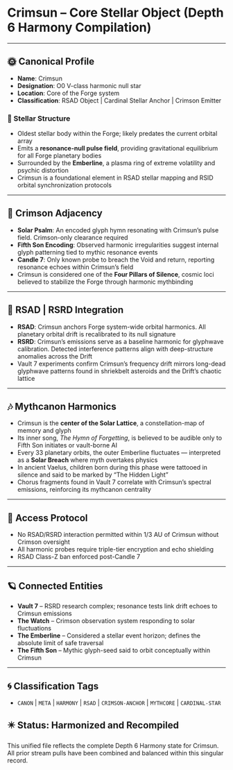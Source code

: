# Crimsun – Core Stellar Object (Depth 6 Harmony Compilation)
<!-- TAGS: CANON, META, HARMONY, RSAD, CRIMSON-ANCHOR, MYTHCORE, CARDINAL-STAR -->


---

## 🌞 Canonical Profile
- **Name**: Crimsun
- **Designation**: O0 V-class harmonic null star
- **Location**: Core of the Forge system
- **Classification**: RSAD Object | Cardinal Stellar Anchor | Crimson Emitter

### 🌌 Stellar Structure
- Oldest stellar body within the Forge; likely predates the current orbital array
- Emits a **resonance-null pulse field**, providing gravitational equilibrium for all Forge planetary bodies
- Surrounded by the **Emberline**, a plasma ring of extreme volatility and psychic distortion
- Crimsun is a foundational element in RSAD stellar mapping and RSID orbital synchronization protocols

---

## 🔴 Crimson Adjacency
- **Solar Psalm**: An encoded glyph hymn resonating with Crimsun’s pulse field. Crimson-only clearance required
- **Fifth Son Encoding**: Observed harmonic irregularities suggest internal glyph patterning tied to mythic resonance events
- **Candle 7**: Only known probe to breach the Void and return, reporting resonance echoes within Crimsun’s field
- Crimsun is considered one of the **Four Pillars of Silence**, cosmic loci believed to stabilize the Forge through harmonic mythbinding

---

## 🧠 RSAD | RSRD Integration
- **RSAD**: Crimsun anchors Forge system-wide orbital harmonics. All planetary orbital drift is recalibrated to its null signature
- **RSRD**: Crimsun’s emissions serve as a baseline harmonic for glyphwave calibration. Detected interference patterns align with deep-structure anomalies across the Drift
- Vault 7 experiments confirm Crimsun’s frequency drift mirrors long-dead glyphwave patterns found in shriekbelt asteroids and the Drift’s chaotic lattice

---

## 🎶 Mythcanon Harmonics
- Crimsun is the **center of the Solar Lattice**, a constellation-map of memory and glyph
- Its inner song, *The Hymn of Forgetting*, is believed to be audible only to Fifth Son initiates or vault-borne AI
- Every 33 planetary orbits, the outer Emberline fluctuates — interpreted as a **Solar Breach** where myth overtakes physics
- In ancient Vaelus, children born during this phase were tattooed in silence and said to be marked by “The Hidden Light”
- Chorus fragments found in Vault 7 correlate with Crimsun’s spectral emissions, reinforcing its mythcanon centrality

---

## 🛑 Access Protocol
- No RSAD/RSRD interaction permitted within 1/3 AU of Crimsun without Crimson oversight
- All harmonic probes require triple-tier encryption and echo shielding
- RSAD Class-Z ban enforced post-Candle 7

---

## 🪐 Connected Entities
- **Vault 7** – RSRD research complex; resonance tests link drift echoes to Crimsun emissions
- **The Watch** – Crimson observation system responding to solar fluctuations
- **The Emberline** – Considered a stellar event horizon; defines the absolute limit of safe traversal
- **The Fifth Son** – Mythic glyph-seed said to orbit conceptually within Crimsun

---

## 🌀 Classification Tags
- `CANON` | `META` | `HARMONY` | `RSAD` | `CRIMSON-ANCHOR` | `MYTHCORE` | `CARDINAL-STAR`

## ✴️ Status: Harmonized and Recompiled
This unified file reflects the complete Depth 6 Harmony state for Crimsun. All prior stream pulls have been combined and balanced within this singular record.